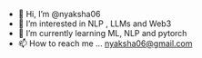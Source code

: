 - 👋 Hi, I’m @nyaksha06
- 👀 I’m interested in  NLP , LLMs and Web3
- 🌱 I’m currently learning  ML, NLP and pytorch
- 📫 How to reach me ...  nyaksha06@gmail.com


<!---
nyaksha06/nyaksha06 is a ✨ special ✨ repository because its `README.md` (this file) appears on your GitHub profile.
You can click the Preview link to take a look at your changes.
--->
